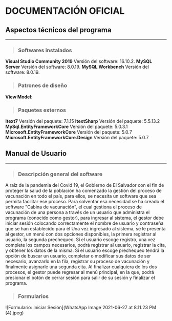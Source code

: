 # **DOCUMENTACIÓN** **OFICIAL**
##  Aspectos técnicos del programa
***
> ###  **Softwares instalados**
**Visual Studio Community 2019**
Versión del software: 16.10.2.
**MySQL Server**
Versión del software: 8.0.19.
**MySQL Workbench**
Versión del software: 8.0.19.
> ### **Patrones de diseño**
**View Model**: 
> ### **Paquetes externos**
**Itext7**
Versión del paquete: 7.1.15
**ItextSharp**
Versión del paquete: 5.5.13.2
**MySql.EntityFrameworkCore**
Versión del paquete: 5.0.3.1
**Microsoft.EntityFrameworkCore**
Versión del paquete: 5.0.7
**Microsoft.EntityFrameworkCore.Design**
Versión del paquete: 5.0.7  
## **Manual de Usuario**
***
> ### **Descripción general del software**
A raíz de la pandemia del Covid 19, el Gobierno de El Salvador con el fin de proteger la salud de la población ha comenzado la gestión del proceso de vacunación en todo el país, para ellos, se necesita un software que sea permita facilitar ese proceso. Para solventar esa necesidad se ha creado el software "Cabina de vacunación", el cual gestiona el proceso de vacunación de una persona a través de un usuario que administra el programa (conocido como gestor), para ingresar al sistema, el gestor debe iniciar sesión colocando correctamente el nombre de usuario y contraseña que se han establecido para él Una vez ingresado al sistema, se le presenta al gestor, un menú con dos opciones disponibles, la primera registrar al usuario, la segunda prechequeo. Si el usuario escoge registro, una vez complete los campos necesarios, podrá registrar al usuario, registrar la cita, y obtener los datos de la misma. Si el usuario escoge prechequeo tendrá la opción de buscar un usuario, completar o modificar sus datos de ser necesario, avanzarlo en la fila, registrar su proceso de vacunación y finalmente asignarle una segunda cita. Al finalizar cualquiera de los dos procesos, el gestor puede regresar al menú principal, en la que, podrá presionar el botón de cerrar sesión para salir de su sesión y finalizar el programa.
>### **Formularios**
![Formulario: Iniciar Sesión](WhatsApp Image 2021-06-27 at 8.11.23 PM (4).jpeg)

